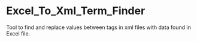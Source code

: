 # Excel_To_Xml_Term_Finder
Tool to find and replace values between tags in xml files with data found in Excel file.
